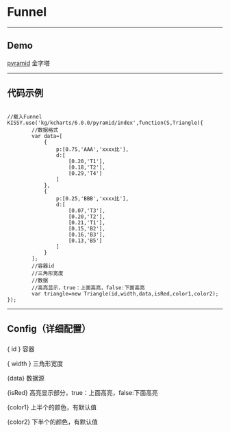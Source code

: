 # Funnel
---
Demo
---
[pyramid](../demo/pyramid/demo1.html) 金字塔<br/>


---
代码示例
---
```

//载入Funnel
KISSY.use('kg/kcharts/6.0.0/pyramid/index',function(S,Triangle){
        //数据格式
        var data=[
            {
                p:[0.75,'AAA','xxxx比'],
                d:[
                    [0.20,'T1'],
                    [0.18,'T2'],
                    [0.29,'T4']
                ]
            },
            {
                p:[0.25,'BBB','xxxx比'],
                d:[
                    [0.07,'T3'],
                    [0.20,'T2'],
                    [0.21,'T1'],
                    [0.15,'B2'],
                    [0.16,'B3'],
                    [0.13,'B5'] 
                ]
            }
        ];
        //容器id
        //三角形宽度
        //数据
        //高亮显示，true：上面高亮，false:下面高亮
        var triangle=new Triangle(id,width,data,isRed,color1,color2);
});
```

---
Config（详细配置）
---
###  

{ id }      容器

{ width }   三角形宽度

{data}      数据源

{isRed}     高亮显示部分，true：上面高亮，false:下面高亮

{color1}    上半个的颜色，有默认值

{color2}    下半个的颜色，有默认值





